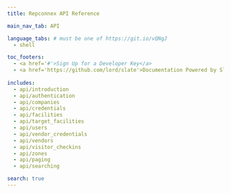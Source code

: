 ```yaml
---
title: Repconnex API Reference

main_nav_tab: API

language_tabs: # must be one of https://git.io/vQNgJ
  - shell  

toc_footers:
  - <a href='#'>Sign Up for a Developer Key</a>
  - <a href='https://github.com/lord/slate'>Documentation Powered by Slate</a>
  
includes:
  - api/introduction
  - api/authentication    
  - api/companies
  - api/credentials
  - api/facilities
  - api/target_facilities
  - api/users
  - api/vendor_credentials
  - api/vendors
  - api/visitor_checkins
  - api/zones
  - api/paging
  - api/searching  

search: true
---
```

